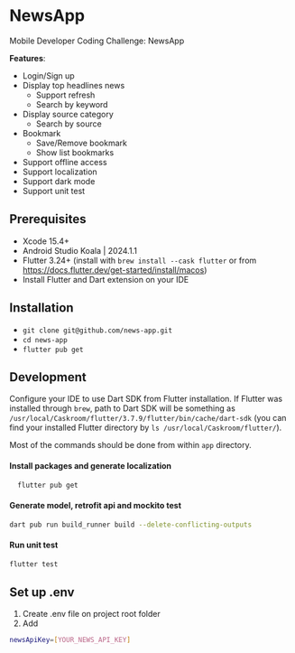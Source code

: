 # NewsApp
Mobile Developer Coding Challenge: NewsApp

**Features**:
- Login/Sign up
- Display top headlines news
  - Support refresh
  - Search by keyword
- Display source category
  - Search by source
- Bookmark
  - Save/Remove bookmark
  - Show list bookmarks
- Support offline access
- Support localization
- Support dark mode
- Support unit test

## Prerequisites
- Xcode 15.4+
- Android Studio Koala | 2024.1.1
- Flutter 3.24+ (install with `brew install --cask flutter` or from https://docs.flutter.dev/get-started/install/macos)
- Install Flutter and Dart extension on your IDE

## Installation
- `git clone git@github.com/news-app.git`
- `cd news-app`
- `flutter pub get`

## Development
Configure your IDE to use Dart SDK from Flutter installation. If Flutter was installed through `brew`,
path to Dart SDK will be something as `/usr/local/Caskroom/flutter/3.7.9/flutter/bin/cache/dart-sdk`
(you can find your installed Flutter directory by `ls /usr/local/Caskroom/flutter/`).

Most of the commands should be done from within `app` directory.

####  Install packages and generate localization
```sh
  flutter pub get
```

####  Generate model, retrofit api and mockito test
```sh
dart pub run build_runner build --delete-conflicting-outputs
```

####  Run unit test
```sh
flutter test
```
## Set up .env
1. Create .env file on project root folder
2. Add 
```sh
newsApiKey=[YOUR_NEWS_API_KEY]
```






